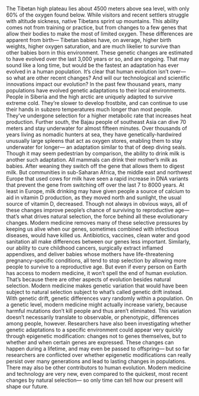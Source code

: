 The Tibetan high plateau lies  about 4500 meters above sea level, with only 60% of the oxygen found below. While visitors and recent settlers  struggle with altitude sickness, native Tibetans sprint up mountains. This ability comes not from training  or practice, but from changes to a few genes  that allow their bodies to make the most of limited oxygen. These differences are apparent from birth— Tibetan babies have, on average,  higher birth weights, higher oxygen saturation, and are much likelier to survive than  other babies born in this environment. These genetic changes are estimated  to have evolved over the last 3,000 years or so,  and are ongoing. That may sound like a long time, but would be the fastest an adaptation  has ever evolved in a human population. It’s clear that human evolution isn’t over— so what are other recent changes? And will our technological and scientific innovations impact our evolution? In the past few thousand years, many populations have evolved genetic  adaptations to their local environments. People in Siberia and the high arctic are  uniquely adapted to survive extreme cold. They’re slower to develop frostbite, and can continue to use their hands  in subzero temperatures much longer than most people. They’ve undergone selection  for a higher metabolic rate that increases heat production. Further south, the Bajau people  of southeast Asia can dive 70 meters and stay underwater  for almost fifteen minutes. Over thousands of years living  as nomadic hunters at sea, they have genetically-hardwired unusually  large spleens that act as oxygen stores, enabling them to stay underwater  for longer— an adaptation similar  to that of deep diving seals. Though it may seem pedestrian  by comparison, the ability to drink milk  is another such adaptation. All mammals can drink  their mother’s milk as babies. After weaning they switch off the gene  that allows them to digest milk. But communities in sub-Saharan Africa,  the middle east and northwest Europe that used cows for milk have seen  a rapid increase in DNA variants that prevent the gene from switching off  over the last 7 to 8000 years. At least in Europe, milk drinking may  have given people a source of calcium to aid in vitamin D production,  as they moved north and sunlight, the usual source of vitamin D,  decreased. Though not always in obvious ways, all of these changes improve people’s  chance of surviving to reproductive age— that’s what drives natural selection, the force behind all these  evolutionary changes. Modern medicine removes  many of these selective pressures by keeping us alive when our genes, sometimes combined  with infectious diseases, would have killed us. Antibiotics, vaccines, clean water  and good sanitation all make differences between our genes  less important. Similarly, our ability to cure  childhood cancers, surgically extract inflamed appendixes,  and deliver babies whose mothers have life-threatening  pregnancy-specific conditions, all tend to stop selection by allowing  more people to survive to a reproductive age. But even if every person on Earth  has access to modern medicine, it won’t spell the end of human evolution. That’s because there are other aspects  of evolution besides natural selection. Modern medicine makes genetic variation that would have been subject  to natural selection subject to what’s called  genetic drift instead. With genetic drift, genetic differences  vary randomly within a population. On a genetic level, modern medicine  might actually increase variety, because harmful mutations don’t kill  people and thus aren’t eliminated. This variation doesn’t necessarily  translate to observable, or phenotypic, differences among people, however. Researchers have also been investigating  whether genetic adaptations to a specific environment  could appear very quickly through epigenetic modification:  changes not to genes themselves, but to whether and when certain genes  are expressed. These changes can happen  during a lifetime, and may even be passed to offspring— but so far researchers are conflicted  over whether epigenetic modifications can really persist over many generations and lead to lasting changes  in populations. There may also be other contributors  to human evolution. Modern medicine and technology  are very new, even compared to the quickest,  most recent changes by natural selection— so only time can tell how our present  will shape our future. 